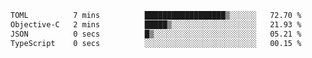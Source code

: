 <!--START_SECTION:waka-->

```txt
TOML          7 mins          ██████████████████▒░░░░░░   72.70 %
Objective-C   2 mins          █████▒░░░░░░░░░░░░░░░░░░░   21.93 %
JSON          0 secs          █▒░░░░░░░░░░░░░░░░░░░░░░░   05.21 %
TypeScript    0 secs          ░░░░░░░░░░░░░░░░░░░░░░░░░   00.15 %
```

<!--END_SECTION:waka-->